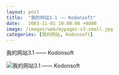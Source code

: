 ```yaml
---
layout: post
title:  "我的网站3.1 —— Kodonsoft"
date:   2003-11-01 10:00:00 +0800
image: /images/web/mypages-v3-small.jpg
categories: [我的网站, Kodonsoft]
---
```


我的网站3.1 —— Kodonsoft

![我的网站3.1 —— Kodonsoft]({{site.baseurl}}/images/web/我的网站3.1-Kodonsoft.png)

